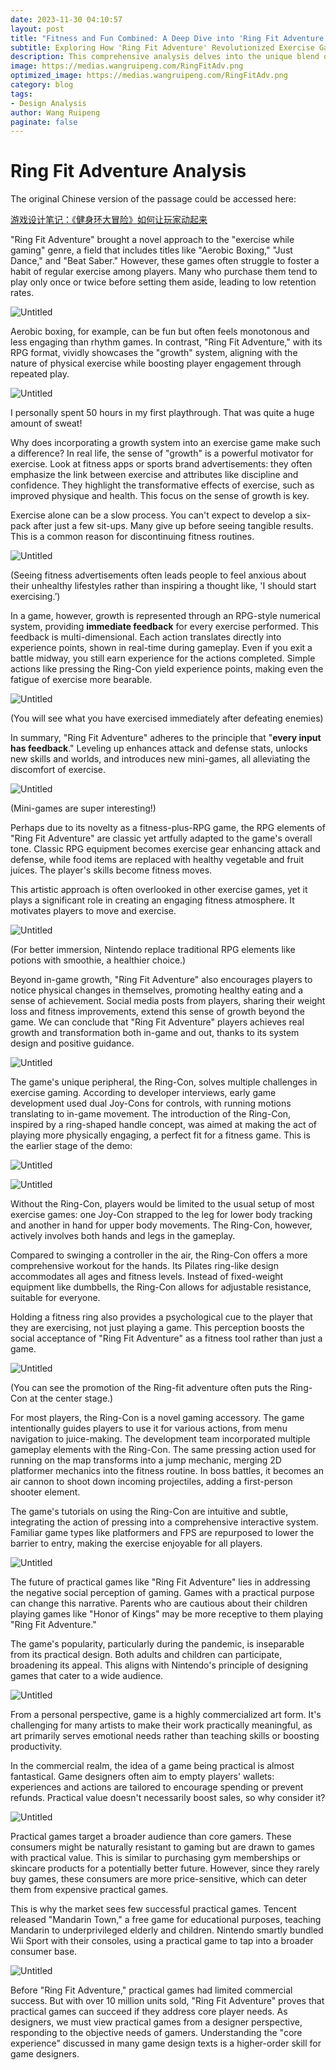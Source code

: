 ```yaml
---
date: 2023-11-30 04:10:57
layout: post
title: "Fitness and Fun Combined: A Deep Dive into 'Ring Fit Adventure's' Success"
subtitle: Exploring How 'Ring Fit Adventure' Revolutionized Exercise Gaming
description: This comprehensive analysis delves into the unique blend of fitness and gaming in 'Ring Fit Adventure.' I explore the game's innovative approach to exercise, its RPG elements, and its impact on both the gaming and fitness industries. 
image: https://medias.wangruipeng.com/RingFitAdv.png
optimized_image: https://medias.wangruipeng.com/RingFitAdv.png
category: blog
tags:
- Design Analysis
author: Wang Ruipeng
paginate: false
---
```

# Ring Fit Adventure Analysis

The original Chinese version of the passage could be accessed here:

[游戏设计笔记：《健身环大冒险》如何让玩家动起来](https://mp.weixin.qq.com/s/ajrXG4Y7umvwrrD1J1ytwA)

"Ring Fit Adventure" brought a novel approach to the "exercise while gaming" genre, a field that includes titles like "Aerobic Boxing," "Just Dance," and "Beat Saber." However, these games often struggle to foster a habit of regular exercise among players. Many who purchase them tend to play only once or twice before setting them aside, leading to low retention rates.

![Untitled](https://medias.wangruipeng.com/RingFitAdv1.png)

Aerobic boxing, for example, can be fun but often feels monotonous and less engaging than rhythm games. In contrast, "Ring Fit Adventure," with its RPG format, vividly showcases the "growth" system, aligning with the nature of physical exercise while boosting player engagement through repeated play.

![Untitled](https://medias.wangruipeng.com/RingFitAdv2.png)

I personally spent 50 hours in my first playthrough. That was quite a huge amount of sweat! 

Why does incorporating a growth system into an exercise game make such a difference? In real life, the sense of "growth" is a powerful motivator for exercise. Look at fitness apps or sports brand advertisements: they often emphasize the link between exercise and attributes like discipline and confidence. They highlight the transformative effects of exercise, such as improved physique and health. This focus on the sense of growth is key.

Exercise alone can be a slow process. You can't expect to develop a six-pack after just a few sit-ups. Many give up before seeing tangible results. This is a common reason for discontinuing fitness routines.

![Untitled](https://medias.wangruipeng.com/RingFitAdv3.png)

(Seeing fitness advertisements often leads people to feel anxious about their unhealthy lifestyles rather than inspiring a thought like, 'I should start exercising.’)

In a game, however, growth is represented through an RPG-style numerical system, providing **immediate feedback** for every exercise performed. This feedback is multi-dimensional. Each action translates directly into experience points, shown in real-time during gameplay. Even if you exit a battle midway, you still earn experience for the actions completed. Simple actions like pressing the Ring-Con yield experience points, making even the fatigue of exercise more bearable.

![Untitled](https://medias.wangruipeng.com/RingFitAdv4.png)

(You will see what you have exercised immediately after defeating enemies)

In summary, "Ring Fit Adventure" adheres to the principle that "**every input has feedback**." Leveling up enhances attack and defense stats, unlocks new skills and worlds, and introduces new mini-games, all alleviating the discomfort of exercise.

![Untitled](https://medias.wangruipeng.com/RingFitAdv5.png)

(Mini-games are super interesting!)

Perhaps due to its novelty as a fitness-plus-RPG game, the RPG elements of "Ring Fit Adventure" are classic yet artfully adapted to the game's overall tone. Classic RPG equipment becomes exercise gear enhancing attack and defense, while food items are replaced with healthy vegetable and fruit juices. The player's skills become fitness moves.

This artistic approach is often overlooked in other exercise games, yet it plays a significant role in creating an engaging fitness atmosphere. It motivates players to move and exercise.

![Untitled](https://medias.wangruipeng.com/RingFitAdv6.png)

(For better immersion, Nintendo replace traditional RPG elements like potions with smoothie, a healthier choice.)

Beyond in-game growth, "Ring Fit Adventure" also encourages players to notice physical changes in themselves, promoting healthy eating and a sense of achievement. Social media posts from players, sharing their weight loss and fitness improvements, extend this sense of growth beyond the game. We can conclude that "Ring Fit Adventure" players achieves real growth and transformation both in-game and out, thanks to its system design and positive guidance.

![Untitled](https://medias.wangruipeng.com/RingFitAdv7.png)

The game's unique peripheral, the Ring-Con, solves multiple challenges in exercise gaming. According to developer interviews, early game development used dual Joy-Cons for controls, with running motions translating to in-game movement. The introduction of the Ring-Con, inspired by a ring-shaped handle concept, was aimed at making the act of playing more physically engaging, a perfect fit for a fitness game. This is the earlier stage of the demo:

![Untitled](https://medias.wangruipeng.com/RingFitAdv8.png)

![Untitled](https://medias.wangruipeng.com/RingFitAdv9.png)

Without the Ring-Con, players would be limited to the usual setup of most exercise games: one Joy-Con strapped to the leg for lower body tracking and another in hand for upper body movements. The Ring-Con, however, actively involves both hands and legs in the gameplay.

Compared to swinging a controller in the air, the Ring-Con offers a more comprehensive workout for the hands. Its Pilates ring-like design accommodates all ages and fitness levels. Instead of fixed-weight equipment like dumbbells, the Ring-Con allows for adjustable resistance, suitable for everyone.

Holding a fitness ring also provides a psychological cue to the player that they are exercising, not just playing a game. This perception boosts the social acceptance of "Ring Fit Adventure" as a fitness tool rather than just a game.

![Untitled](https://medias.wangruipeng.com/RingFitAdv10.png)

(You can see the promotion of the Ring-fit adventure often puts the Ring-Con at the center stage.)

For most players, the Ring-Con is a novel gaming accessory. The game intentionally guides players to use it for various actions, from menu navigation to juice-making. The development team incorporated multiple gameplay elements with the Ring-Con. The same pressing action used for running on the map transforms into a jump mechanic, merging 2D platformer mechanics into the fitness routine. In boss battles, it becomes an air cannon to shoot down incoming projectiles, adding a first-person shooter element.

The game's tutorials on using the Ring-Con are intuitive and subtle, integrating the action of pressing into a comprehensive interactive system. Familiar game types like platformers and FPS are repurposed to lower the barrier to entry, making the exercise enjoyable for all players.

![Untitled](https://medias.wangruipeng.com/RingFitAdv11.png)

The future of practical games like "Ring Fit Adventure" lies in addressing the negative social perception of gaming. Games with a practical purpose can change this narrative. Parents who are cautious about their children playing games like "Honor of Kings" may be more receptive to them playing "Ring Fit Adventure."

The game's popularity, particularly during the pandemic, is inseparable from its practical design. Both adults and children can participate, broadening its appeal. This aligns with Nintendo's principle of designing games that cater to a wide audience.

![Untitled](https://medias.wangruipeng.com/RingFitAdv12.png)

From a personal perspective, game is a highly commercialized art form. It's challenging for many artists to make their work practically meaningful, as art primarily serves emotional needs rather than teaching skills or boosting productivity.

In the commercial realm, the idea of a game being practical is almost fantastical. Game designers often aim to empty players' wallets: experiences and actions are tailored to encourage spending or prevent refunds. Practical value doesn't necessarily boost sales, so why consider it?

![Untitled](https://medias.wangruipeng.com/RingFitAdv13.png)

Practical games target a broader audience than core gamers. These consumers might be naturally resistant to gaming but are drawn to games with practical value. This is similar to purchasing gym memberships or skincare products for a potentially better future. However, since they rarely buy games, these consumers are more price-sensitive, which can deter them from expensive practical games.

This is why the market sees few successful practical games. Tencent released "Mandarin Town," a free game for educational purposes, teaching Mandarin to underprivileged elderly and children. Nintendo smartly bundled Wii Sport with their consoles, using a practical game to tap into a broader consumer base.

![Untitled](https://medias.wangruipeng.com/RingFitAdv14.png)

Before "Ring Fit Adventure," practical games had limited commercial success. But with over 10 million units sold, "Ring Fit Adventure" proves that practical games can succeed if they address core player needs. As designers, we must view practical games from a designer perspective, responding to the objective needs of gamers. Understanding the "core experience" discussed in many game design texts is a higher-order skill for game designers.